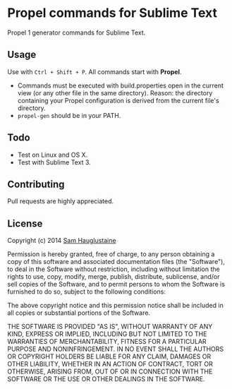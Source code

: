 Propel commands for Sublime Text
================================

Propel 1 generator commands for Sublime Text.

## Usage

Use with `Ctrl + Shift + P`. All commands start with **Propel**.
* Commands must be executed with build.properties open in the current view (or any other file in the same directory). Reason: the directory containing your Propel configuration is derived from the current file's directory.
* `propel-gen` should be in your PATH.

## Todo
* Test on Linux and OS X.
* Test with Sublime Text 3.

## Contributing
Pull requests are highly appreciated.

## License
Copyright (c) 2014 [Sam Hauglustaine](https://github.com/smhg)

Permission is hereby granted, free of charge, to any person obtaining a copy of this software and associated documentation files (the "Software"), to deal in the Software without restriction, including without limitation the rights to use, copy, modify, merge, publish, distribute, sublicense, and/or sell copies of the Software, and to permit persons to whom the Software is furnished to do so, subject to the following conditions:

The above copyright notice and this permission notice shall be included in all copies or substantial portions of the Software.

THE SOFTWARE IS PROVIDED "AS IS", WITHOUT WARRANTY OF ANY KIND, EXPRESS OR IMPLIED, INCLUDING BUT NOT LIMITED TO THE WARRANTIES OF MERCHANTABILITY, FITNESS FOR A PARTICULAR PURPOSE AND NONINFRINGEMENT. IN NO EVENT SHALL THE AUTHORS OR COPYRIGHT HOLDERS BE LIABLE FOR ANY CLAIM, DAMAGES OR OTHER LIABILITY, WHETHER IN AN ACTION OF CONTRACT, TORT OR OTHERWISE, ARISING FROM, OUT OF OR IN CONNECTION WITH THE SOFTWARE OR THE USE OR OTHER DEALINGS IN THE SOFTWARE.
